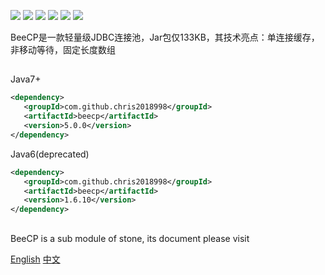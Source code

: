 ![](https://img.shields.io/circleci/build/github/Chris2018998/beecp)
![](https://app.codacy.com/project/badge/Grade/574e512b3d48465cb9b85acb72b01c31)
![](https://codecov.io/gh/Chris2018998/beecp/graph/badge.svg?token=JLS7NFR3N)
![](https://img.shields.io/maven-central/v/com.github.chris2018998/beecp?logo=apache-maven)
![](https://img.shields.io/badge/Java-7+-green.svg)
![](https://img.shields.io/github/license/Chris2018998/BeeCP)

BeeCP是一款轻量级JDBC连接池，Jar包仅133KB，其技术亮点：单连接缓存，非移动等待，固定长度数组

##
Java7+

```xml
<dependency>
   <groupId>com.github.chris2018998</groupId>
   <artifactId>beecp</artifactId>
   <version>5.0.0</version>
</dependency>
```

Java6(deprecated)

```xml
<dependency>
   <groupId>com.github.chris2018998</groupId>
   <artifactId>beecp</artifactId>
   <version>1.6.10</version>
</dependency>
```
##

BeeCP is a sub module of stone, its document please visit

[English](https://github.com/Chris2018998/stone/blob/main/doc/Introduction/beecp_readme_eng.md)
[中文](https://github.com/Chris2018998/stone/blob/main/doc/Introduction/beecp_readme_cn.md)
